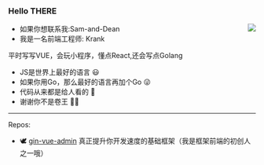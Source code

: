 ### Hello THERE 

<img align="right" src="https://github-readme-stats.vercel.app/api?username=krank666&count_private=true&show_icons=true&theme=radicalhide_title=true&show_icons=true" />

-  如果你想联系我:Sam-and-Dean
-  我是一名前端工程师: Krank

平时写写VUE，会玩小程序，懂点React,还会写点Golang
- JS是世界上最好的语言 😃
- 如果你用Go，那么最好的语言再加个Go 😜
- 代码从来都是给人看的 🤞
- 谢谢你不是卷王 🤦‍♂️
---
Repos:

- 🕊 [gin-vue-admin](https://github.com/flipped-aurora/gin-vue-admin) 真正提升你开发速度的基础框架（我是框架前端的初创人之一哦）
